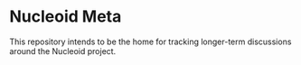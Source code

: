 # Nucleoid Meta
This repository intends to be the home for tracking longer-term discussions around the Nucleoid project.
